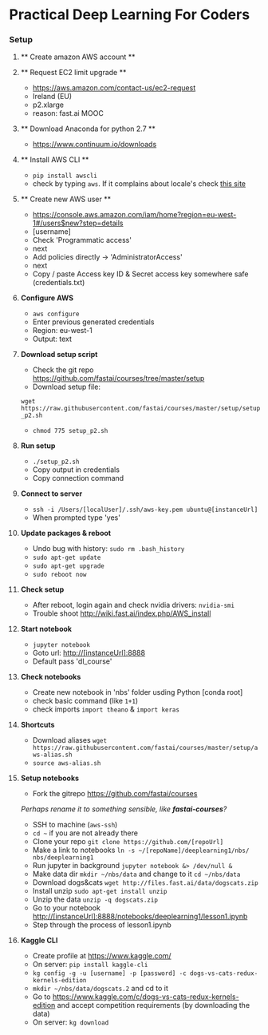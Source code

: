 # Practical Deep Learning For Coders

### Setup

1. ** Create amazon AWS account **

2. ** Request EC2 limit upgrade **
	* <https://aws.amazon.com/contact-us/ec2-request>
	* Ireland (EU)
	* p2.xlarge
	* reason: fast.ai MOOC

3. ** Download Anaconda for python 2.7 **
	* <https://www.continuum.io/downloads>

4. ** Install AWS CLI **
	* `pip install awscli`
	* check by typing `aws`. If it complains about locale's check [this site](https://coderwall.com/p/-k_93g/mac-os-x-valueerror-unknown-locale-utf-8-in-python)
	
		
5. ** Create new AWS user **
	* <https://console.aws.amazon.com/iam/home?region=eu-west-1#/users$new?step=details>
	* [username] 
	* Check 'Programmatic access'
	* next
	* Add policies directly -> 'AdministratorAccess'
	* next
	* Copy / paste Access key ID & Secret access key somewhere safe (credentials.txt)
	
6. **Configure AWS**
	* `aws configure`
	* Enter previous generated credentials
	* Region: eu-west-1
	* Output: text

7. **Download setup script**
	* Check the git repo <https://github.com/fastai/courses/tree/master/setup>
	* Download setup file: 
	
	`wget https://raw.githubusercontent.com/fastai/courses/master/setup/setup_p2.sh` 	
	* `chmod 775 setup_p2.sh`
	
8. **Run setup**
	* `./setup_p2.sh`
	* Copy output in credentials
	* Copy connection command
	
9. **Connect to server**
	* `ssh -i /Users/[localUser]/.ssh/aws-key.pem ubuntu@[instanceUrl]`
	* When prompted type 'yes'

10. **Update packages & reboot**
	* Undo bug with history: `sudo rm .bash_history`
	* `sudo apt-get update`
	* `sudo apt-get upgrade`
	* `sudo reboot now`
	
11. **Check setup**
	* After reboot, login again and check nvidia drivers: `nvidia-smi`
	* Trouble shoot <http://wiki.fast.ai/index.php/AWS_install> 
	
12. **Start notebook**
	* `jupyter notebook`
	* Goto url: <http://[instanceUrl]:8888>
	* Default pass 'dl_course'

13. **Check notebooks**
	* Create new notebook in 'nbs' folder usding Python [conda root]
	* check basic command (like `1+1`)
	* check imports `import theano` & `import keras`
	
14. **Shortcuts**
	* Download aliases 
	`wget https://raw.githubusercontent.com/fastai/courses/master/setup/aws-alias.sh`
	* `source aws-alias.sh`

15. **Setup notebooks**
	* Fork the gitrepo <https://github.com/fastai/courses>
	
	*Perhaps rename it to something sensible, like **fastai-courses**?*
	
	* SSH to machine (`aws-ssh`)
	* `cd ~` if you are not already there
	* Clone your repo `git clone https://github.com/[repoUrl]`
	* Make a link to notebooks `ln -s ~/[repoName]/deeplearning1/nbs/ nbs/deeplearning1`
	* Run jupyter in background `jupyter notebook &> /dev/null &`
	* Make data dir `mkdir ~/nbs/data` and change to it `cd ~/nbs/data`
	* Download dogs&cats `wget http://files.fast.ai/data/dogscats.zip`
	* Install unzip `sudo apt-get install unzip`
	* Unzip the data `unzip -q dogscats.zip`
	* Go to your notebook <http://[instanceUrl]:8888/notebooks/deeplearning1/lesson1.ipynb>
	* Step through the process of lesson1.ipynb
	 
16. **Kaggle CLI**
	* Create profile at <https://www.kaggle.com/>
	* On server: `pip install kaggle-cli`
	* `kg config -g -u [username] -p [password] -c dogs-vs-cats-redux-kernels-edition`
	* `mkdir ~/nbs/data/dogscats.2` and cd to it
	* Go to <https://www.kaggle.com/c/dogs-vs-cats-redux-kernels-edition> and accept competition requirements (by downloading the data)
	* On server: `kg download`
	


	 	

